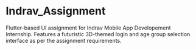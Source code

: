 # Indrav_Assignment
Flutter-based UI assignment for Indrav Mobile App Developement Internship. Features a futuristic 3D-themed login and age group selection interface as per the assignment requirements.
